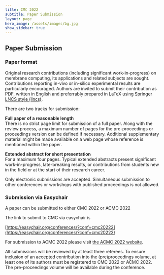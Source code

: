 ```yaml
---
title: CMC 2022
subtitle: Paper Submission
layout: page
hero_image: /assets/images/bg.jpg
show_sidebar: true
---
```


## Paper Submission

### Paper format

Original research contributions (including significant work-in-progress) on membrane computing, its applications and related subjects are sought. Contributions reporting in-vivo or in-silico experimental results are particularly encouraged. Authors are invited to submit their contribution as PDF, written in English and preferrably prepared in LaTeX using [Springer LNCS style (llncs)](https://www.springer.com/gp/computer-science/lncs/conference-proceedings-guidelines).

There are two tracks for submission:

**Full paper of a reasonable length**  
There is no strict page limit for submission of a full paper. Along with the review process, a maximum number of pages for the pre-proceedings or proceedings version can be defined if necessary. Additional supplementary material might be made available on a web page whose reference is mentioned within the paper.

**Extended abstract for short presentation**  
For a maximum four pages. Typical extended abstracts present significant work-in-progress, late-breaking results, or contributions from students new in the field or at the start of their research career.

Only electronic submissions are accepted. Simultaneous submission to other conferences or workshops with published proceedings is not allowed.

### Submission via Easychair

A paper can be submitted to either CMC 2022 or ACMC 2022

The link to submit to CMC via easychair is<br>

[https://easychair.org/conferences/?conf=cmc20222](https://easychair.org/conferences/?conf=cmc20222)

For submission to ACMC 2022 please visit [the ACMC 2022 website](https://sites.google.com/dcs.upd.edu.ph/acmc2022/paper-submission).

All submissions will be reviewed by at least three referees. To ensure inclusion of an accepted contribution into the (pre)proceedings volume, at least one of its authors must be registered to CMC 2022 or ACMC 2022. The pre-proceedings volume will be available during the conference.
